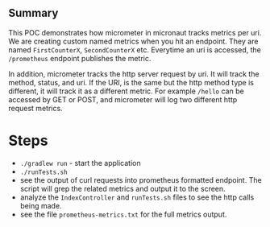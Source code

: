 ## Summary

This POC demonstrates how micrometer in micronaut tracks metrics per uri. We are creating custom named metrics
when you hit an endpoint. They are named `FirstCounterX`, `SecondCounterX` etc. Everytime an uri is accessed, the 
`/prometheus` endpoint publishes the metric.

In addition, micrometer tracks the http server request by uri. It will track the method, status, and uri. If the URI, is the same
but the http method type is different, it will track it as a different metric. For example `/hello` can be accessed by GET or POST,
and micrometer will log two different http request metrics.

# Steps

- `./gradlew run` - start the application
- `./runTests.sh`
- see the output of curl requests into prometheus formatted endpoint. The script will grep the related metrics and output it to the screen.
- analyze the `IndexController` and `runTests.sh` files to see the http calls being made.
- see the file `prometheus-metrics.txt` for the full metrics output.

